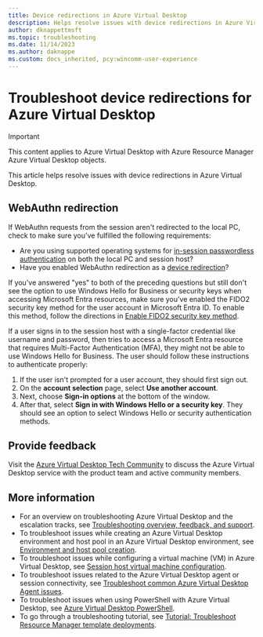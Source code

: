 ```yaml
---
title: Device redirections in Azure Virtual Desktop
description: Helps resolve issues with device redirections in Azure Virtual Desktop.
author: dknappettmsft
ms.topic: troubleshooting
ms.date: 11/14/2023
ms.author: daknappe
ms.custom: docs_inherited, pcy:wincomm-user-experience
---
```

# Troubleshoot device redirections for Azure Virtual Desktop

> [!IMPORTANT]
> This content applies to Azure Virtual Desktop with Azure Resource Manager Azure Virtual Desktop objects.

This article helps resolve issues with device redirections in Azure Virtual Desktop.

## WebAuthn redirection

If WebAuthn requests from the session aren't redirected to the local PC, check to make sure you've fulfilled the following requirements:

- Are you using supported operating systems for [in-session passwordless authentication](/azure/virtual-desktop/authentication#in-session-passwordless-authentication) on both the local PC and session host?
- Have you enabled WebAuthn redirection as a [device redirection](/azure/virtual-desktop/redirection-configure-webauthn)?

If you've answered "yes" to both of the preceding questions but still don't see the option to use Windows Hello for Business or security keys when accessing Microsoft Entra resources, make sure you've enabled the FIDO2 security key method for the user account in Microsoft Entra ID. To enable this method, follow the directions in [Enable FIDO2 security key method](/azure/active-directory/authentication/howto-authentication-passwordless-security-key#enable-fido2-security-key-method).

If a user signs in to the session host with a single-factor credential like username and password, then tries to access a Microsoft Entra resource that requires Multi-Factor Authentication (MFA), they might not be able to use Windows Hello for Business. The user should follow these instructions to authenticate properly:

1. If the user isn't prompted for a user account, they should first sign out.
2. On the **account selection** page, select **Use another account**.
3. Next, choose **Sign-in options** at the bottom of the window.
4. After that, select **Sign in with Windows Hello or a security key**. They should see an option to select Windows Hello or security authentication methods.

## Provide feedback

Visit the [Azure Virtual Desktop Tech Community](https://techcommunity.microsoft.com/t5/azure-virtual-desktop/bd-p/AzureVirtualDesktopForum) to discuss the Azure Virtual Desktop service with the product team and active community members.

## More information

- For an overview on troubleshooting Azure Virtual Desktop and the escalation tracks, see [Troubleshooting overview, feedback, and support](/azure/virtual-desktop/troubleshoot-set-up-overview).
- To troubleshoot issues while creating an Azure Virtual Desktop environment and host pool in an Azure Virtual Desktop environment, see [Environment and host pool creation](/azure/virtual-desktop/troubleshoot-set-up-issues).
- To troubleshoot issues while configuring a virtual machine (VM) in Azure Virtual Desktop, see [Session host virtual machine configuration](/azure/virtual-desktop/troubleshoot-vm-configuration).
- To troubleshoot issues related to the Azure Virtual Desktop agent or session connectivity, see [Troubleshoot common Azure Virtual Desktop Agent issues](/azure/virtual-desktop/troubleshoot-agent).
- To troubleshoot issues when using PowerShell with Azure Virtual Desktop, see [Azure Virtual Desktop PowerShell](/azure/virtual-desktop/troubleshoot-powershell).
- To go through a troubleshooting tutorial, see [Tutorial: Troubleshoot Resource Manager template deployments](/azure/virtual-desktop/../azure-resource-manager/templates/template-tutorial-troubleshoot).
